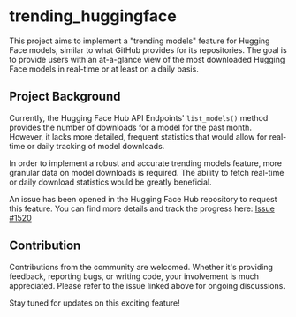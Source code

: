 # trending_huggingface

This project aims to implement a "trending models" feature for Hugging Face models, similar to what GitHub provides for its repositories. The goal is to provide users with an at-a-glance view of the most downloaded Hugging Face models in real-time or at least on a daily basis.

## Project Background

Currently, the Hugging Face Hub API Endpoints' `list_models()` method provides the number of downloads for a model for the past month. However, it lacks more detailed, frequent statistics that would allow for real-time or daily tracking of model downloads.

In order to implement a robust and accurate trending models feature, more granular data on model downloads is required. The ability to fetch real-time or daily download statistics would be greatly beneficial.

An issue has been opened in the Hugging Face Hub repository to request this feature. You can find more details and track the progress here: [Issue #1520](https://github.com/huggingface/huggingface_hub/issues/1520)

## Contribution

Contributions from the community are welcomed. Whether it's providing feedback, reporting bugs, or writing code, your involvement is much appreciated. Please refer to the issue linked above for ongoing discussions.

Stay tuned for updates on this exciting feature!